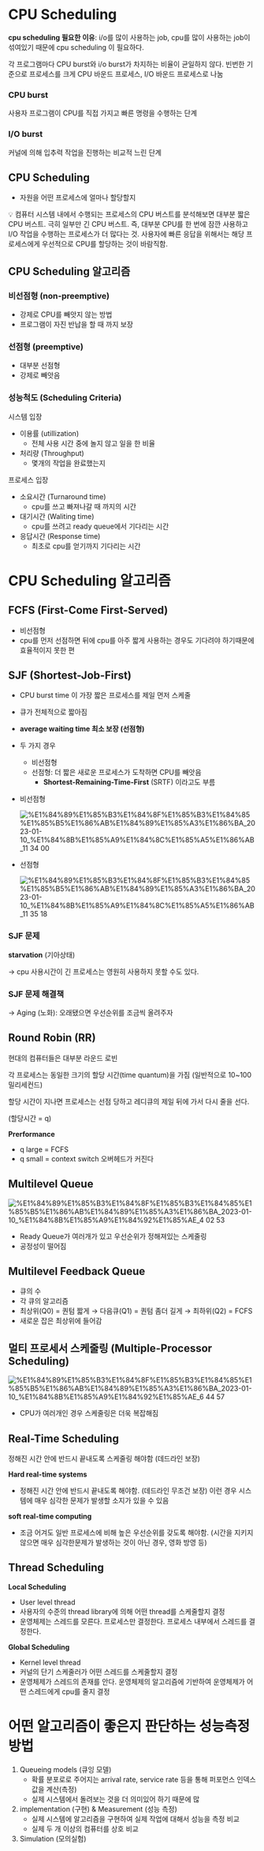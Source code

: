 # CPU Scheduling

**cpu scheduling 필요한 이유**: i/o를 많이 사용하는 job, cpu를 많이 사용하는 job이 섞여있기 때문에 cpu scheduling 이 필요하다.

각 프로그램마다 CPU burst와 i/o burst가 차지하는 비율이 균일하지 않다. 빈번한 기준으로 프로세스를 크게 CPU 바운드 프로세스, I/O 바운드 프로세스로 나눔

### CPU burst

사용자 프로그램이 CPU를 직접 가지고 빠른 명령을 수행하는 단계

### I/O burst

커널에 의해 입추력 작업을 진행하는 비교적 느린 단계

## CPU Scheduling

- 자원을 어떤 프로세스에 얼마나 할당할지

<aside>
💡 컴퓨터 시스템 내에서 수행되는 프로세스의 CPU 버스트를 분석해보면 대부분 짧은 CPU 버스트. 극히 일부만 긴 CPU 버스트. 즉, 대부분 CPU를 한 번에 잠깐 사용하고 I/O 작업을 수행하는 프로세스가 더 많다는 것. 사용자에 빠른 응답을 위해서는 해당 프로세스에게 우선적으로 CPU를 할당하는 것이 바람직함.

</aside>

## CPU Scheduling 알고리즘

### 비선점형 (non-preemptive)

- 강제로 CPU를 빼앗지 않는 방법
- 프로그램이 자진 반납을 할 때 까지 보장

### 선점형 (preemptive)

- 대부분 선점형
- 강제로 빼앗음

### 성능척도 (Scheduling Criteria)

시스템 입장

- 이용률 (utillization)
    - 전체 사용 시간 중에 놀지 않고 일을 한 비율
- 처리량 (Throughput)
    - 몇개의 작업을 완료했는지

프로세스 입장

- 소요시간 (Turnaround time)
    - cpu를 쓰고 빠져나갈 때 까지의 시간
- 대기시간 (Waliting time)
    - cpu를 쓰려고 ready queue에서 기다리는 시간
- 응답시간 (Response time)
    - 최초로 cpu를 얻기까지 기다리는 시간

# CPU Scheduling 알고리즘

## FCFS (First-Come First-Served)

- 비선점형
- cpu를 먼저 선점하면 뒤에 cpu를 아주 짧게 사용하는 경우도 기다려야 하기때문에 효율적이지 못한 편

## SJF (Shortest-Job-First)

- CPU burst time 이 가장 짧은 프로세스를 제일 먼저 스케줄
- 큐가 전체적으로 짧아짐
- **average waiting time 최소 보장 (선점형)**
- 두 가지 경우
    - 비선점형
    - 선점형: 더 짧은 새로운 프로세스가 도착하면 CPU를 빼앗음
        - **Shortest-Remaining-Time-First** (SRTF) 이라고도 부름
- 비선점형

    ![%E1%84%89%E1%85%B3%E1%84%8F%E1%85%B3%E1%84%85%E1%85%B5%E1%86%AB%E1%84%89%E1%85%A3%E1%86%BA_2023-01-10_%E1%84%8B%E1%85%A9%E1%84%8C%E1%85%A5%E1%86%AB_11 34 00](https://user-images.githubusercontent.com/48097396/211521305-3ae5e82f-8dce-4382-a3b5-387c1d937254.png)
    
- 선점형
    
    ![%E1%84%89%E1%85%B3%E1%84%8F%E1%85%B3%E1%84%85%E1%85%B5%E1%86%AB%E1%84%89%E1%85%A3%E1%86%BA_2023-01-10_%E1%84%8B%E1%85%A9%E1%84%8C%E1%85%A5%E1%86%AB_11 35 18](https://user-images.githubusercontent.com/48097396/211521423-217db9c4-57c7-4c05-b70b-d51d5ee1f36c.png)
    

### SJF 문제

**starvation** (기아상태)

→ cpu 사용시간이 긴 프로세스는 영원히 사용하지 못할 수도 있다.

### SJF 문제 해결책

→ Aging (노화): 오래됐으면 우선순위를 조금씩 올려주자

## Round Robin (RR)

현대의 컴퓨터들은 대부분 라운드 로빈

각 프로세스는 동일한 크기의 할당 시간(time quantum)을 가짐 (일반적으로 10~100 밀리세컨드)

할당 시간이 지나면 프로세스는 선점 당하고 레디큐의 제일 뒤에 가서 다시 줄을 선다.

(할당시간 = q)

**Prerformance**

- q large = FCFS
- q small = context switch 오버헤드가 커진다

## Multilevel Queue

![%E1%84%89%E1%85%B3%E1%84%8F%E1%85%B3%E1%84%85%E1%85%B5%E1%86%AB%E1%84%89%E1%85%A3%E1%86%BA_2023-01-10_%E1%84%8B%E1%85%A9%E1%84%92%E1%85%AE_4 02 53](https://user-images.githubusercontent.com/48097396/211521547-96055aab-2924-46de-b3b3-86023f00fe92.png)

- Ready Queue가 여러개가 있고 우선순위가 정해져있는 스케줄링
- 공정성이 떨어짐

## Multilevel Feedback Queue

- 큐의 수
- 각 큐의 알고리즘
- 최상위(Q0) = 퀀텀 짧게 → 다음큐(Q1) = 퀀텀 좀더 길게 → 최하위(Q2) = FCFS
- 새로운 잡은 최상위에 들어감

## 멀티 프로세서 스케줄링 (Multiple-Processor Scheduling)

![%E1%84%89%E1%85%B3%E1%84%8F%E1%85%B3%E1%84%85%E1%85%B5%E1%86%AB%E1%84%89%E1%85%A3%E1%86%BA_2023-01-10_%E1%84%8B%E1%85%A9%E1%84%92%E1%85%AE_6 44 57](https://user-images.githubusercontent.com/48097396/211521600-dcddf366-b6dc-4136-b2fb-08cd92e049a1.png)

- CPU가 여러개인 경우 스케줄링은 더욱 복잡해짐

## Real-Time Scheduling

정해진 시간 안에 반드시 끝내도록 스케줄링 해야함 (데드라인 보장)

**Hard real-time systems**

- 정해진 시간 안에 반드시 끝내도록 해야함. (데드라인 무조건 보장) 이런 경우 시스템에 매우 심각한 문제가 발생할 소지가 있을 수 있음

**soft real-time computing**

- 조금 어겨도 일반 프로세스에 비해 높은 우선순위를 갖도록 해야함. (시간을 지키지 않으면 매우 심각한문제가 발생하는 것이 아닌 경우, 영화 방영 등)

## Thread Scheduling

**Local Scheduling**

- User level thread
- 사용자의 수준의 thread library에 의해 어떤 thread를 스케줄할지 결정
- 운영체제는 스레드를 모른다. 프로세스만 결정한다. 프로세스 내부에서 스레드를 결정한다.

**Global Scheduling**

- Kernel level thread
- 커널의 단기 스케줄러가 어떤 스레드를 스케줄할지 결정
- 운영체제가 스레드의 존재를 안다. 운영체제의 알고리즘에 기반하여 운영체제가 어떤 스레드에게 cpu를 줄지 결정

# 어떤 알고리즘이 좋은지 판단하는 성능측정 방법

1. Queueing models (큐잉 모델)
    - 확률 분포로로 주어지는 arrival rate,  service rate 등을 통해 퍼포먼스 인덱스 값을 계산(측정)
    - 실제 시스템에서 돌려보는 것을 더 의미있어 하기 때문에 많
2. implementation (구현) & Measurement (성능 측정)
    - 실제 시스템에 알고리즘을 구현하여 실제 작업에 대해서 성능을 측정 비교
    - 실제 두 개 이상의 컴퓨터를 상호 비교
3. Simulation (모의실험)
